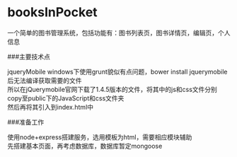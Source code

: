 # booksInPocket
一个简单的图书管理系统，包括功能有：图书列表页，图书详情页，编辑页，个人信息


###主要技术点

jqueryMobile
windows下使用grunt貌似有点问题，bower install jquerymobile 后无法编译获取需要的文件  
所以在jQuerymobile官网下载了1.4.5版本的文件，将其中的js和css文件分别copy至public下的JavaScript和css文件夹  
然后再将其引入到index.html中

###准备工作

使用node+express搭建服务，选用模板为html，需要相应模块辅助  
先搭建基本页面，再考虑数据库，数据库暂定mongoose
